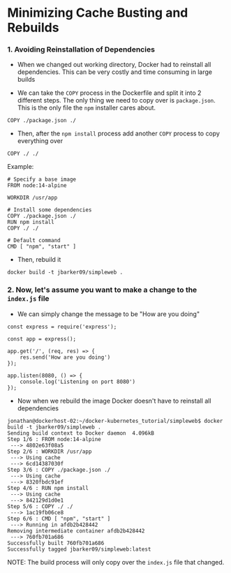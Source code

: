 # Minimizing Cache Busting and Rebuilds

### 1. Avoiding Reinstallation of Dependencies

- When we changed out working directory, Docker had to reinstall all dependencies. This can be very costly and time consuming in large builds

- We can take the `COPY` process in the Dockerfile and split it into 2 different steps. The only thing we need to copy over is `package.json`. This is the only file the `npm` installer cares about.

```
COPY ./package.json ./
```

- Then, after the `npm install` process add another `COPY` process to copy everything over

```
COPY ./ ./
```

Example:

```
# Specify a base image
FROM node:14-alpine

WORKDIR /usr/app

# Install some dependencies
COPY ./package.json ./
RUN npm install
COPY ./ ./

# Default command
CMD [ "npm", "start" ]
```

- Then, rebuild it

```
docker build -t jbarker09/simpleweb .
```

### 2. Now, let's assume you want to make a change to the `index.js` file

- We can simply change the message to be "How are you doing"

```
const express = require('express');

const app = express();

app.get('/', (req, res) => {
    res.send('How are you doing')
});

app.listen(8080, () => {
    console.log('Listening on port 8080')
});
```

- Now when we rebuild the image Docker doesn't have to reinstall all dependencies

```
jonathan@dockerhost-02:~/docker-kubernetes_tutorial/simpleweb$ docker build -t jbarker09/simpleweb .
Sending build context to Docker daemon  4.096kB
Step 1/6 : FROM node:14-alpine
 ---> 4802e63f08a5
Step 2/6 : WORKDIR /usr/app
 ---> Using cache
 ---> 6cd14387030f
Step 3/6 : COPY ./package.json ./
 ---> Using cache
 ---> 8320fbdc91ef
Step 4/6 : RUN npm install
 ---> Using cache
 ---> 842129d1d0e1
Step 5/6 : COPY ./ ./
 ---> 1ac19fb06ce8
Step 6/6 : CMD [ "npm", "start" ]
 ---> Running in afdb2b428442
Removing intermediate container afdb2b428442
 ---> 760fb701a686
Successfully built 760fb701a686
Successfully tagged jbarker09/simpleweb:latest
```

NOTE: The build process will only copy over the `index.js` file that changed.